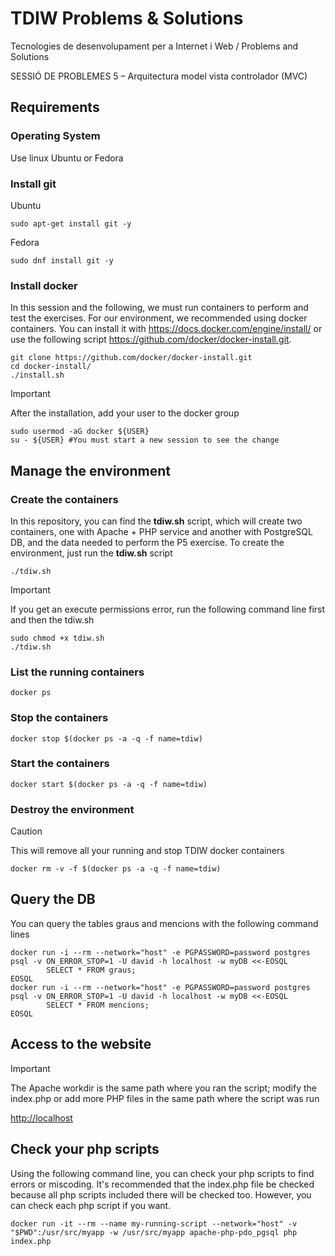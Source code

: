 # TDIW Problems & Solutions
Tecnologies de desenvolupament per a Internet i Web / Problems and Solutions

SESSIÓ DE PROBLEMES 5 – Arquitectura model vista controlador (MVC)

## Requirements
### Operating System
Use linux Ubuntu or Fedora 

### Install git
Ubuntu
```shell
sudo apt-get install git -y
```

Fedora
```shell
sudo dnf install git -y
```

### Install docker
In this session and the following, we must run containers to perform and test the exercises.
For our environment, we recommended using docker containers. You can install it with https://docs.docker.com/engine/install/ or use the following script https://github.com/docker/docker-install.git.
```shell
git clone https://github.com/docker/docker-install.git
cd docker-install/
./install.sh
```

> [!IMPORTANT]  
> After the installation, add your user to the docker group 
>```shell
>sudo usermod -aG docker ${USER}
>su - ${USER} #You must start a new session to see the change
>```

## Manage the environment

### Create the containers
In this repository, you can find the **tdiw.sh** script, which will create two containers, one with Apache + PHP service and another with PostgreSQL DB, and the data needed to perform the P5 exercise. 
To create the environment, just run the **tdiw.sh** script
```shell
./tdiw.sh
```
> [!IMPORTANT]  
> If you get an execute permissions error, run the following command line first and then the tdiw.sh
```shell
sudo chmod +x tdiw.sh
./tdiw.sh
```

### List the running containers
```shell
docker ps
```

### Stop the containers
```shell
docker stop $(docker ps -a -q -f name=tdiw)
```

### Start the containers
```shell
docker start $(docker ps -a -q -f name=tdiw)
```

### Destroy the environment
> [!CAUTION]
> This will remove all your running and stop TDIW docker containers
```shell
docker rm -v -f $(docker ps -a -q -f name=tdiw)
```

## Query the DB
You can query the tables graus and mencions with the following command lines
```shell
docker run -i --rm --network="host" -e PGPASSWORD=password postgres psql -v ON_ERROR_STOP=1 -U david -h localhost -w myDB <<-EOSQL
        SELECT * FROM graus;
EOSQL
docker run -i --rm --network="host" -e PGPASSWORD=password postgres psql -v ON_ERROR_STOP=1 -U david -h localhost -w myDB <<-EOSQL
        SELECT * FROM mencions;
EOSQL
```

## Access to the website
> [!IMPORTANT]  
> The Apache workdir is the same path where you ran the script; modify the index.php or add more PHP files in the same path where the script was run

[http://localhost](http://localhost)

## Check your php scripts
Using the following command line, you can check your php scripts to find errors or miscoding. It's recommended that the index.php file be checked because all php scripts included there will be checked too. However, you can check each php script if you want.  
```shell
docker run -it --rm --name my-running-script --network="host" -v "$PWD":/usr/src/myapp -w /usr/src/myapp apache-php-pdo_pgsql php index.php
```
